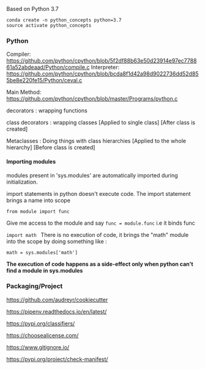 Based on Python 3.7

```
conda create -n python_concepts python=3.7
source activate python_concepts
```

### Python
Compiler: https://github.com/python/cpython/blob/5f2df88b63e50d23914e97ec778861a52abdeaad/Python/compile.c
Interpreter: https://github.com/python/cpython/blob/bcda8f1d42a98d9022736dd52d855be8e220fe15/Python/ceval.c

Main Method: https://github.com/python/cpython/blob/master/Programs/python.c

decorators : wrapping functions

class decorators : wrapping classes [Applied to single class] [After class is created]

Metaclasses : Doing things with class hierarchies [Applied to the whole hierarchy] [Before class is created]


#### Importing modules
modules present in 'sys.modules' are automatically imported during initialization.

import statements in python doesn't execute code. The import statement brings a name into scope

```from module import func```

Give me access to the module and say
``` func = module.func ``` i.e it binds func


```import math ```
There is no execution of code, it brings the "math" module into the scope
by doing something like :
```
math = sys.modules['math']
```

**The execution of code happens as a side-effect only when python can't find a module in sys.modules**

### Packaging/Project
https://github.com/audreyr/cookiecutter

https://pipenv.readthedocs.io/en/latest/

https://pypi.org/classifiers/

https://choosealicense.com/

https://www.gitignore.io/

https://pypi.org/project/check-manifest/

